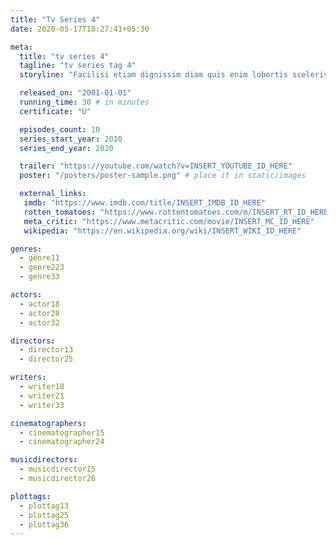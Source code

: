 ```yaml
---
title: "Tv Series 4"
date: 2020-05-17T18:27:41+05:30

meta:
  title: "tv series 4"
  tagline: "tv series tag 4"
  storyline: "Facilisi etiam dignissim diam quis enim lobortis scelerisque. Tristique senectus et netus et malesuada"

  released_on: "2001-01-01"
  running_time: 30 # in minutes
  certificate: "U"

  episodes_count: 10
  series_start_year: 2010
  series_end_year: 2020

  trailer: "https://youtube.com/watch?v=INSERT_YOUTUBE_ID_HERE"
  poster: "/posters/poster-sample.png" # place it in static/images

  external_links:
   imdb: "https://www.imdb.com/title/INSERT_IMDB_ID_HERE"
   rotten_tomatoes: "https://www.rottentomatoes.com/m/INSERT_RT_ID_HERE"
   meta_critic: "https://www.metacritic.com/movie/INSERT_MC_ID_HERE"
   wikipedia: "https://en.wikipedia.org/wiki/INSERT_WIKI_ID_HERE"

genres:
  - genre11
  - genre223
  - genre33

actors:
  - actor18
  - actor28
  - actor32

directors:
  - director13
  - director25

writers:
  - writer18
  - writer21
  - writer33

cinematographers:
  - cinematographer15
  - cinematographer24

musicdirectors:
  - musicdirector15
  - musicdirector26

plottags:
  - plottag13
  - plottag25
  - plottag36
---
```

